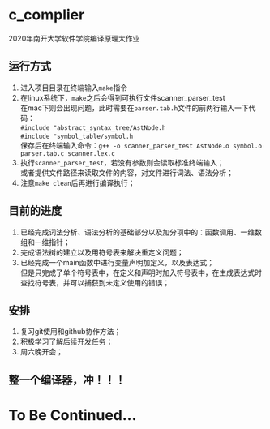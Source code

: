 # c_complier
2020年南开大学软件学院编译原理大作业
## 运行方式
1. 进入项目目录在终端输入`make`指令
2. 在linux系统下，`make`之后会得到可执行文件scanner_parser_test  
在mac下则会出现问题，此时需要在`parser.tab.h`文件的前两行输入一下代码：  
`#include "abstract_syntax_tree/AstNode.h`  
`#include "symbol_table/symbol.h`  
保存后在终端输入命令：`g++ -o scanner_parser_test AstNode.o symbol.o parser.tab.c scanner.lex.c`  
3. 执行`scanner_parser_test`，若没有参数则会读取标准终端输入；  
或者提供文件路径来读取文件的内容，对文件进行词法、语法分析；
4. 注意`make clean`后再进行编译执行；  
## 目前的进度
1. 已经完成词法分析、语法分析的基础部分以及加分项中的：函数调用、一维数组和一维指针； 
2. 完成语法树的建立以及用符号表来解决重定义问题；
3. 已经完成一个main函数中进行变量声明加定义，以及表达式；  
但是只完成了单个符号表中，在定义和声明时加入符号表中，在生成表达式时查找符号表，并可以捕获到未定义使用的错误；
## 安排
1. 复习git使用和github协作方法；
2. 积极学习了解后续开发任务；
3. 周六晚开会；
##  整一个编译器，冲！！！

# To Be Continued...

